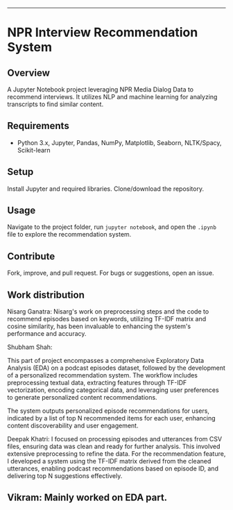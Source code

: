 
---

# NPR Interview Recommendation System

## Overview
A Jupyter Notebook project leveraging NPR Media Dialog Data to recommend interviews. It utilizes NLP and machine learning for analyzing transcripts to find similar content.

## Requirements
- Python 3.x, Jupyter, Pandas, NumPy, Matplotlib, Seaborn, NLTK/Spacy, Scikit-learn

## Setup
Install Jupyter and required libraries. Clone/download the repository.

## Usage
Navigate to the project folder, run `jupyter notebook`, and open the `.ipynb` file to explore the recommendation system.

## Contribute
Fork, improve, and pull request. For bugs or suggestions, open an issue.

## Work distribution
Nisarg Ganatra: 
Nisarg's work on preprocessing steps and the code to recommend episodes based on keywords, utilizing TF-IDF matrix and cosine similarity, has been invaluable to enhancing the system's performance and accuracy.

Shubham Shah:

This  part of project encompasses a comprehensive Exploratory Data Analysis (EDA) on a podcast episodes dataset, followed by the development of a personalized recommendation system. The workflow includes preprocessing textual data, extracting features through TF-IDF vectorization, encoding categorical data, and leveraging user preferences to generate personalized content recommendations.


The system outputs personalized episode recommendations for users, indicated by a list of top N recommended items for each user, enhancing content discoverability and user engagement.

Deepak Khatri:
I focused on processing episodes and utterances from CSV files, ensuring data was clean and ready for further analysis. This involved extensive preprocessing to refine the data. For the recommendation feature, I developed a system using the TF-IDF matrix derived from the cleaned utterances, enabling podcast recommendations based on episode ID, and delivering top N suggestions effectively.


Vikram:
Mainly worked on EDA part.
---

